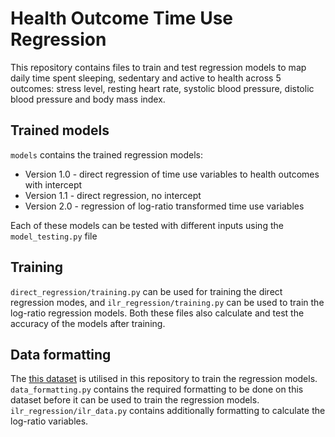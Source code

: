 # Health Outcome Time Use Regression

This repository contains files to train and test regression models to map daily time spent sleeping, sedentary and active to health across 5 outcomes: stress level, resting heart rate, systolic blood pressure, distolic blood pressure and body mass index.

## Trained models

`models` contains the trained regression models:
- Version 1.0 - direct regression of time use variables to health outcomes with intercept
- Version 1.1 - direct regression, no intercept
- Version 2.0 - regression of log-ratio transformed time use variables

Each of these models can be tested with different inputs using the `model_testing.py` file

## Training

`direct_regression/training.py` can be used for training the direct regression modes, and `ilr_regression/training.py` can be used to train the log-ratio regression models. Both these files also calculate and test the accuracy of the models after training. 

## Data formatting

The [this dataset](https://www.kaggle.com/datasets/uom190346a/sleep-health-and-lifestyle-dataset) is utilised in this repository to train the regression models. `data_formatting.py` contains the required formatting to be done on this dataset before it can be used to train the regression models. `ilr_regression/ilr_data.py` contains additionally formatting to calculate the log-ratio variables.